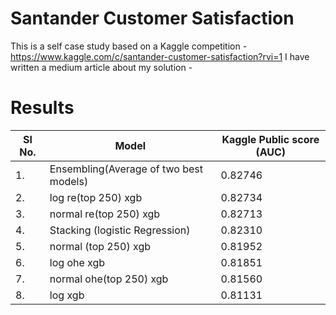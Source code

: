 # Santander Customer Satisfaction
This is a self case study based on a Kaggle competition - https://www.kaggle.com/c/santander-customer-satisfaction?rvi=1
I have written a medium article about my solution - 

# Results
| Sl No. | Model | Kaggle Public score (AUC) |
| - | --------------------- | ----------- |
| 1. | Ensembling(Average of two best models) | 0.82746 |
| 2. | log re(top 250) xgb | 0.82734 |
| 3. | normal re(top 250) xgb | 0.82713 |
| 4. | Stacking (logistic Regression) | 0.82310 |
| 5. | normal (top 250) xgb | 0.81952 |
| 6. | log ohe xgb | 0.81851 |
| 7. | normal ohe(top 250) xgb | 0.81560 |
| 8. | log xgb | 0.81131 |

#
